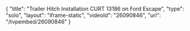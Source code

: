 {
    "title": "Trailer Hitch Installation CURT 13186 on Ford Escape",
    "type": "solo",
    "layout": "iframe-static",
    "videoId": "26090846",
    "url": "\/tvpembed\/26090846"
}